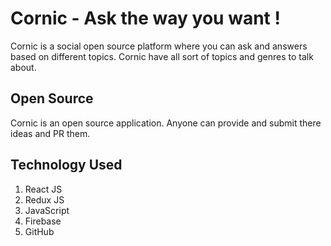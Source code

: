 # Cornic - Ask the way you want !

Cornic is a social open source platform where you can ask and answers based on different topics. 
Cornic have all sort of topics and genres to talk about.


## Open Source

Cornic is an open source application. Anyone can provide and submit there ideas and PR them.

## Technology Used

1. React JS
2. Redux JS
3. JavaScript
4. Firebase
5. GitHub

